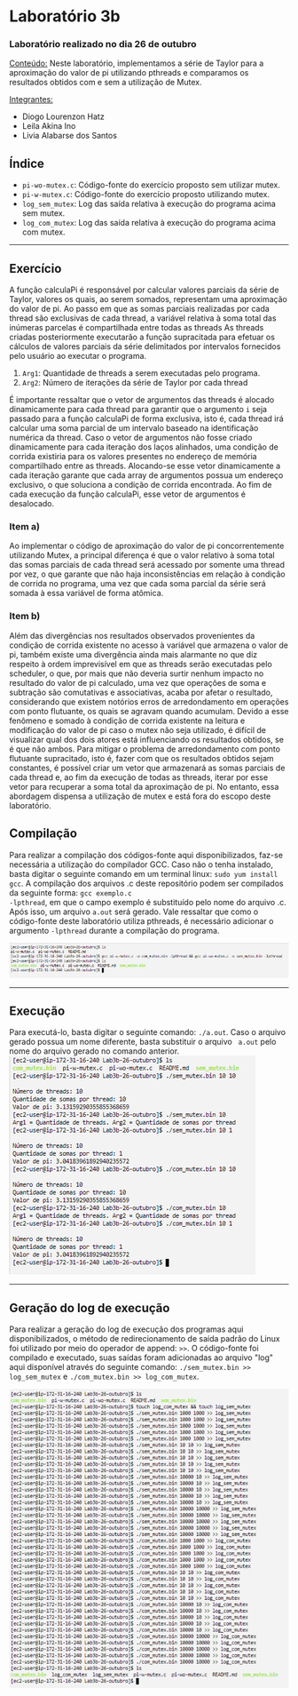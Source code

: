 <h1>Laboratório 3b</h1>

<h3>Laboratório realizado no dia 26 de outubro</h3>

<ins>Conteúdo:</ins> Neste laboratório, implementamos a série de Taylor para a aproximação do valor de pi utilizando pthreads e comparamos os resultados obtidos com e sem a utilização de Mutex.

<ins>Integrantes:</ins>

- Diogo Lourenzon Hatz
- Leila Akina Ino
- Livia Alabarse dos Santos

<h2>Índice</h2>

<ul>
<li><code>pi-wo-mutex.c</code>: Código-fonte do exercício proposto sem utilizar mutex.</li> 
<li><code>pi-w-mutex.c</code>: Código-fonte do exercício proposto utilizando mutex.</li>
<li><code>log_sem_mutex</code>: Log das saída relativa à execução do programa acima sem mutex.</li>
<li><code>log_com_mutex</code>: Log das saída relativa à execução do programa acima com mutex.</li>
</ul>

<hr>
<h2>Exercício</h2>
A função calculaPi é responsável por calcular valores parciais da série de Taylor, valores os quais, ao serem somados, representam uma aproximação do valor de pi. Ao passo em que as somas parciais realizadas por cada thread são exclusivas de cada thread, a variável relativa à soma total das inúmeras parcelas é compartilhada entre todas as threads As threads criadas posteriormente executarão a função supracitada para efetuar os cálculos de valores parciais da série delimitados por intervalos fornecidos pelo usuário ao executar o programa.

<ol>
<li><code>Arg1</code>: Quantidade de threads a serem executadas pelo programa.</li>
<li><code>Arg2</code>: Número de iterações da série de Taylor por cada thread</li>
</ol>

É importante ressaltar que o vetor de argumentos das threads é alocado dinamicamente para cada thread para garantir que o argumento <code>i</code> seja passado para a função calculaPi de forma exclusiva, isto é, cada thread irá calcular uma soma parcial de um intervalo baseado na identificação numérica da thread. Caso o vetor de argumentos não fosse criado dinamicamente para cada iteração dos laços alinhados, uma condição de corrida existiria para os valores presentes no endereço de memória compartilhado entre as threads. Alocando-se esse vetor dinamicamente a cada  iteração garante que cada array de argumentos possua um endereço exclusivo, o que soluciona a condição de corrida encontrada. Ao fim de cada execução da função calculaPi, esse vetor de argumentos é desalocado.

<h3>Item a)</h3>
Ao implementar o código de aproximação do valor de pi concorrentemente utilizando Mutex, a principal diferença é que o valor relativo à soma total das somas parciais de cada thread será acessado por somente uma thread por vez, o que garante que não haja inconsistências em relação à condição de corrida no programa, uma vez que cada soma parcial da série será somada à essa variável de forma atômica. 


<h3>Item b)</h3>
Além das divergências nos resultados observados provenientes da condição de corrida existente no acesso à variável que armazena o valor de pi, também existe uma divergência ainda mais alarmante no que diz respeito à ordem imprevisível em que as threads serão executadas pelo scheduler, o que, por mais que não deveria surtir nenhum impacto no resultado do valor de pi calculado, uma vez que operações de soma e subtração são comutativas e associativas, acaba por afetar o resultado, considerando que existem notórios erros de arredondamento em operações com ponto flutuante, os quais se agravam quando acumulam. Devido a esse fenômeno e somado à condição de corrida existente na leitura e modificação do valor de pi caso o mutex não seja utilizado, é difícil de visualizar qual dos dois atores está influenciando os resultados obtidos, se é que não ambos.
Para mitigar o problema de arredondamento com ponto flutuante supracitado, isto é, fazer com que os resultados obtidos sejam constantes, é possível criar um vetor que armazenará as somas parciais de cada thread e, ao fim da execução de todas as threads, iterar por esse vetor para recuperar a soma total da aproximação de pi. No entanto, essa abordagem dispensa a utilização de mutex e está fora do escopo deste laboratório.

<h2>Compilação</h2>

Para realizar a compilação dos códigos-fonte aqui disponibilizados, faz-se necessária a utilização do compilador GCC. Caso não o tenha instalado, basta digitar o seguinte comando em um terminal linux: <code>sudo yum install gcc</code>. A compilação dos arquivos .c deste repositório podem ser compilados da seguinte forma: <code>gcc exemplo.c -lpthread</code>, em que o campo exemplo é substituído pelo nome do arquivo .c. Após isso, um arquivo <code>a.out</code> será gerado. Vale ressaltar que como o código-fonte deste laboratório utiliza pthreads, é necessário adicionar o argumento <code>-lpthread</code> durante a compilação do programa.

<img src="https://github.com/Hatz-D/ProjetoSOs/blob/main/src/compila%C3%A7%C3%A3o-3b.png" alt="Processo de compilação">

<hr>
<h2>Execução</h2>
Para executá-lo, basta digitar o seguinte comando: <code>./a.out</code>. Caso o arquivo gerado possua um nome diferente, basta substituir o arquivo <code> a.out</code> pelo nome do arquivo gerado no comando anterior.
<img src="https://github.com/Hatz-D/ProjetoSOs/blob/main/src/execu%C3%A7%C3%A3o-3b.png" alt="Processo de execução">

<hr>
<h2>Geração do log de execução</h2>

Para realizar a geração do log de execução dos programas aqui disponibilizados, o método de redirecionamento de saída padrão do Linux foi utilizado por meio do operador de append: <code>>></code>. O código-fonte foi compilado e executado, suas saídas foram adicionadas ao arquivo "log" aqui disponível através do seguinte comando: <code>./sem_mutex.bin >> log_sem_mutex</code> e <code>./com_mutex.bin >> log_com_mutex</code>.

<img src="https://github.com/Hatz-D/ProjetoSOs/blob/main/src/gera%C3%A7%C3%A3o-logs-3b.png" alt="Processo de geração do log">



